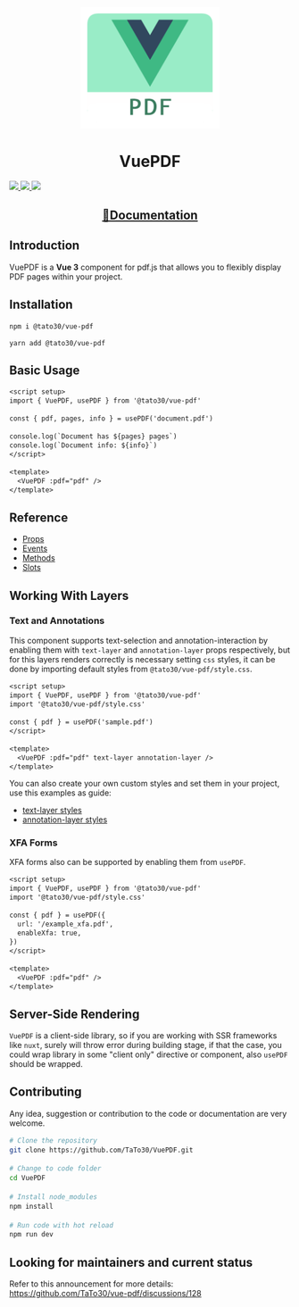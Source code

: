 <div align="center">
  <img width=250 src="./docs/public/logo.png" />
  <h1>VuePDF</h1>
</div>

<p>
  <a href="https://www.npmjs.com/package/@tato30/vue-pdf" target="_blank">
    <img src="https://img.shields.io/npm/v/@tato30/vue-pdf?style=flat-square" />
  </a>
  <a href="https://www.npmjs.com/package/@tato30/vue-pdf" target="_blank" >
    <img src="https://img.shields.io/npm/dw/@tato30/vue-pdf?style=flat-square" />
  </a>
  <a href="./LICENSE">
    <img src="https://img.shields.io/npm/l/@tato30/vue-pdf?style=flat-square" />
  </a>
</p>

<div align="center">
  <h2><a href="https://tato30.github.io/vue-pdf/">📖Documentation</a></h2>
</div>

## Introduction

VuePDF is a **Vue 3** component for pdf.js that allows you to flexibly display PDF pages within your project.

## Installation

```console
npm i @tato30/vue-pdf
```

```console
yarn add @tato30/vue-pdf
```

## Basic Usage

```vue
<script setup>
import { VuePDF, usePDF } from '@tato30/vue-pdf'

const { pdf, pages, info } = usePDF('document.pdf')

console.log(`Document has ${pages} pages`)
console.log(`Document info: ${info}`)
</script>

<template>
  <VuePDF :pdf="pdf" />
</template>
```

## Reference

* [Props](./docs/guide/props.md)
* [Events](./docs/guide/events.md)
* [Methods](./docs/guide/methods.md)
* [Slots](./docs/guide/slots.md)


## Working With Layers

### Text and Annotations

This component supports text-selection and annotation-interaction by enabling them with `text-layer` and `annotation-layer` props respectively, but for this layers renders correctly is necessary setting `css` styles, it can be done by importing default styles from `@tato30/vue-pdf/style.css`.

```vue
<script setup>
import { VuePDF, usePDF } from '@tato30/vue-pdf'
import '@tato30/vue-pdf/style.css'

const { pdf } = usePDF('sample.pdf')
</script>

<template>
  <VuePDF :pdf="pdf" text-layer annotation-layer />
</template>
```

You can also create your own custom styles and set them in your project, use this examples as guide:

- [text-layer styles](https://github.com/mozilla/pdf.js/blob/master/web/text_layer_builder.css)
- [annotation-layer styles](https://github.com/mozilla/pdf.js/blob/master/web/annotation_layer_builder.css)

### XFA Forms <badge type="tip" text="v1.7" vertical="middle" />

XFA forms also can be supported by enabling them from `usePDF`.

```vue
<script setup>
import { VuePDF, usePDF } from '@tato30/vue-pdf'
import '@tato30/vue-pdf/style.css'

const { pdf } = usePDF({
  url: '/example_xfa.pdf',
  enableXfa: true,
})
</script>

<template>
  <VuePDF :pdf="pdf" />
</template>
```

## Server-Side Rendering

`VuePDF` is a client-side library, so if you are working with SSR frameworks like `nuxt`, surely will throw error during building stage, if that the case, you could wrap library in some "client only" directive or component, also `usePDF` should be wrapped.

## Contributing

Any idea, suggestion or contribution to the code or documentation are very welcome.

```sh
# Clone the repository
git clone https://github.com/TaTo30/VuePDF.git

# Change to code folder
cd VuePDF

# Install node_modules
npm install

# Run code with hot reload
npm run dev
```

## Looking for maintainers and current status

Refer to this announcement for more details: https://github.com/TaTo30/vue-pdf/discussions/128 
